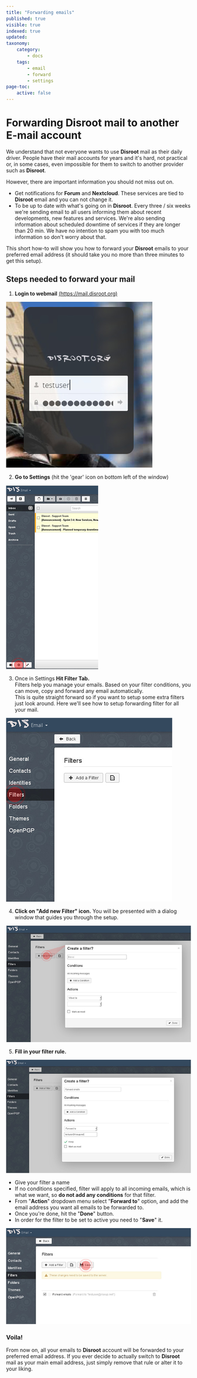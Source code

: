 ```yaml
---
title: "Forwarding emails"
published: true
visible: true
indexed: true
updated:
taxonomy:
    category:
        - docs
    tags:
        - email
        - forward
        - settings
page-toc:
    active: false
---
```


# Forwarding Disroot mail to another E-mail account

We understand that not everyone wants to use **Disroot** mail as their daily driver. People have their mail accounts for years and it's hard, not practical or, in some cases, even impossible for them to switch to another provider such as **Disroot**.

However, there are important information you should not miss out on.

 - Get notifications for **Forum** and **Nextcloud**. These services are tied to **Disroot** email and you can not change it.
 - To be up to date with what's going on in **Disroot**. Every three / six weeks we're sending email to all users informing them about recent developments, new features and services. We're also sending information about scheduled downtime of services if they are longer than 20 min. We have no intention to spam you with too much information so don't worry about that.

This short how-to will show you how to forward your **Disroot** emails to your preferred email address (it should take you no more than three minutes to get this setup).

## Steps needed to forward your mail

1. **Login to webmail** [(https://mail.disroot.org)](https://mail.disroot.org)


![](en/login.jpg)


2. **Go to Settings** (hit the 'gear' icon on bottom left of the window)


![](en/webmail1.jpg)


3. Once in Settings **Hit Filter Tab.**<br>
Filters help you manage your emails. Based on your filter conditions, you can move, copy and forward any email automatically.<br>
This is quite straight forward so if you want to setup some extra filters just look around. Here we'll see how to setup forwarding filter for all your mail.


![](en/settings1.jpg)


4. **Click on "Add new Filter" icon.**
You will be presented with a dialog window that guides you through the setup.


![](en/filters1.jpg)

5. **Fill in your filter rule.**


![](en/filters2.jpg)


 - Give your filter a name
 - If no conditions specified, filter will apply to all incoming emails, which is what we want, so **do not add any conditions** for that filter.
 - From "**Action**" dropdown menu select "**Forward to**" option, and add the email address you want all emails to be forwarded to.
 - Once you're done, hit the "**Done**" button.
 - In order for the filter to be set to active you need to "**Save**" it.


![](en/filters3.jpg)

### Voila!

From now on, all your emails to **Disroot** account will be forwarded to your preferred email address. If you ever decide to actually switch to **Disroot** mail as your main email address, just simply remove that rule or alter it to your liking.
